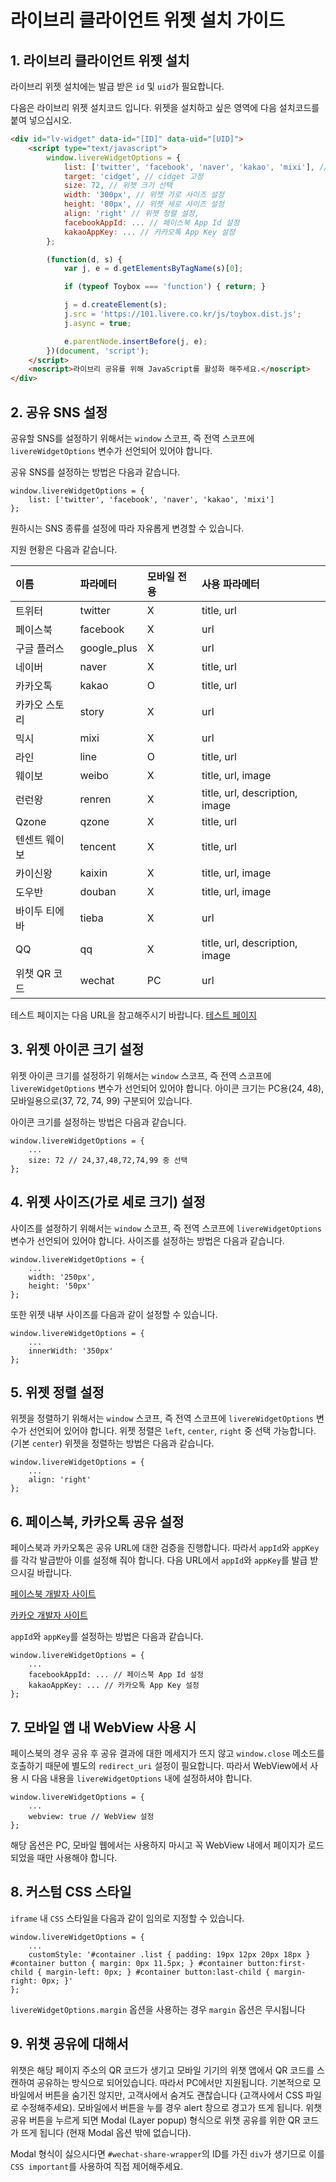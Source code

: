 # 라이브리 클라이언트 위젯 설치 가이드

## 1. 라이브리 클라이언트 위젯 설치

라이브리 위젯 설치에는 발급 받은 `id` 및 `uid`가 필요합니다.

다음은 라이브리 위젯 설치코드 입니다. 위젯을 설치하고 싶은 영역에 다음 설치코드를 붙여 넣으십시오.

```html
<div id="lv-widget" data-id="[ID]" data-uid="[UID]">
	<script type="text/javascript">
		window.livereWidgetOptions = {
			list: ['twitter', 'facebook', 'naver', 'kakao', 'mixi'], // SNS 선택
			target: 'cidget', // cidget 고정
            size: 72, // 위젯 크기 선택
			width: '300px', // 위젯 가로 사이즈 설정
			height: '80px', // 위젯 세로 사이즈 설정
			align: 'right' // 위젯 정렬 설정,
			facebookAppId: ... // 페이스북 App Id 설정
			kakaoAppKey: ... // 카카오톡 App Key 설정
		};

		(function(d, s) {
			var j, e = d.getElementsByTagName(s)[0];

			if (typeof Toybox === 'function') { return; }

			j = d.createElement(s);
			j.src = 'https://101.livere.co.kr/js/toybox.dist.js';
			j.async = true;

			e.parentNode.insertBefore(j, e);
		})(document, 'script');
	</script>
	<noscript>라이브리 공유를 위해 JavaScript를 활성화 해주세요.</noscript>
</div>
```

## 2. 공유 SNS 설정

공유할 SNS를 설정하기 위해서는 `window` 스코프, 즉 전역 스코프에 `livereWidgetOptions` 변수가 선언되어 있어야 합니다.

공유 SNS를 설정하는 방법은 다음과 같습니다.

```
window.livereWidgetOptions = {
	list: ['twitter', 'facebook', 'naver', 'kakao', 'mixi']
};
```

원하시는 SNS 종류를 설정에 따라 자유롭게 변경할 수 있습니다.

지원 현황은 다음과 같습니다.

| 이름       | 파라메터        | 모바일 전용 | 사용 파라메터                        |
| :------- | :---------- | :----- | :----------------------------- |
| 트위터      | twitter     | X      | title, url                     |
| 페이스북     | facebook    | X      | url                            |
| 구글 플러스   | google_plus | X      | url                            |
| 네이버      | naver       | X      | title, url                     |
| 카카오톡     | kakao       | O      | title, url                     |
| 카카오 스토리  | story       | X      | url                            |
| 믹시       | mixi        | X      | url                            |
| 라인       | line        | O      | title, url                     |
| 웨이보      | weibo       | X      | title, url, image              |
| 런런왕      | renren      | X      | title, url, description, image |
| Qzone    | qzone       | X      | title, url                     |
| 텐센트 웨이보  | tencent     | X      | title, url                     |
| 카이신왕     | kaixin      | X      | title, url, image              |
| 도우반      | douban      | X      | title, url, image              |
| 바이두 티에바  | tieba       | X      | url                            |
| QQ       | qq          | X      | title, url, description, image |
| 위챗 QR 코드 | wechat      | PC     | url                            |

테스트 페이지는 다음 URL을 참고해주시기 바랍니다.
[테스트 페이지](http://test.livere.co.kr/city/cidget.html)

## 3. 위젯 아이콘 크기 설정

위젯 아이콘 크기를 설정하기 위해서는 `window` 스코프, 즉 전역 스코프에 `livereWidgetOptions` 변수가 선언되어 있어야 합니다. 아이콘 크기는 PC용(24, 48), 모바일용으로(37, 72, 74, 99) 구분되어 있습니다.

아이콘 크기를 설정하는 방법은 다음과 같습니다.

```
window.livereWidgetOptions = {
	...
	size: 72 // 24,37,48,72,74,99 중 선택
};
```

## 4. 위젯 사이즈(가로 세로 크기) 설정

사이즈를 설정하기 위해서는 `window` 스코프, 즉 전역 스코프에 `livereWidgetOptions` 변수가 선언되어 있어야 합니다. 사이즈를 설정하는 방법은 다음과 같습니다.

```
window.livereWidgetOptions = {
	...
	width: '250px',
	height: '50px'
};
```

또한 위젯 내부 사이즈를 다음과 같이 설정할 수 있습니다.

```
window.livereWidgetOptions = {
	...
	innerWidth: '350px'
};
```

## 5. 위젯 정렬 설정

위젯을 정렬하기 위해서는 `window` 스코프, 즉 전역 스코프에 `livereWidgetOptions` 변수가 선언되어 있어야 합니다. 위젯 정렬은 `left`, `center`, `right` 중 선택 가능합니다.(기본 `center`) 위젯을 정렬하는 방법은 다음과 같습니다.

```
window.livereWidgetOptions = {
	...
	align: 'right'
};
```

## 6. 페이스북, 카카오톡 공유 설정

페이스북과 카카오톡은 공유 URL에 대한 검증을 진행합니다. 따라서 `appId`와 `appKey`를 각각 발급받아 이를 설정해 줘야 합니다. 다음 URL에서 `appId`와 `appKey`를 발급 받으시길 바랍니다.

[페이스북 개발자 사이트](https://developer.facebook.com)

[카카오 개발자 사이트](https://dev.kakao.com)

`appId`와 `appKey`를 설정하는 방법은 다음과 같습니다.

```
window.livereWidgetOptions = {
	...
	facebookAppId: ... // 페이스북 App Id 설정
	kakaoAppKey: ... // 카카오톡 App Key 설정
};
```

## 7. 모바일 앱 내 WebView 사용 시

페이스북의 경우 공유 후 공유 결과에 대한 메세지가 뜨지 않고 `window.close` 메소드를 호출하기 때문에 별도의 `redirect_uri` 설정이 필요합니다. 따라서 WebView에서 사용 시 다음 내용을 `livereWidgetOptions` 내에 설정하셔야 합니다.

```
window.livereWidgetOptions = {
	...
	webview: true // WebView 설정
};
```

해당 옵션은 PC, 모바일 웹에서는 사용하지 마시고 꼭 WebView 내에서 페이지가 로드되었을 때만 사용해야 합니다.

## 8. 커스텀 CSS 스타일

`iframe` 내 `CSS` 스타일을 다음과 같이 임의로 지정할 수 있습니다.

```
window.livereWidgetOptions = {
	...
	customStyle: '#container .list { padding: 19px 12px 20px 18px } #container button { margin: 0px 11.5px; } #container button:first-child { margin-left: 0px; } #container button:last-child { margin-right: 0px; }'
};
```
`livereWidgetOptions.margin` 옵션을 사용하는 경우 `margin` 옵션은 무시됩니다

## 9. 위챗 공유에 대해서

위챗은 해당 페이지 주소의 QR 코드가 생기고 모바일 기기의 위챗 앱에서 QR 코드를 스캔하여 공유하는 방식으로 되어있습니다. 따라서 PC에서만 지원됩니다. 기본적으로 모바일에서 버튼을 숨기진 않지만, 고객사에서 숨겨도 괜찮습니다 (고객사에서 CSS 파일로 수정해주세요). 모바일에서 버튼을 누를 경우 alert 창으로 경고가 뜨게 됩니다. 위챗 공유 버튼을 누르게 되면 Modal (Layer popup) 형식으로 위챗 공유를 위한 QR 코드가 뜨게 됩니다 (현재 Modal 옵션 밖에 없습니다).

Modal 형식이 싫으시다면 `#wechat-share-wrapper`의 ID를 가진 `div`가 생기므로 이를 `CSS important`를 사용하여 직접 제어해주세요.